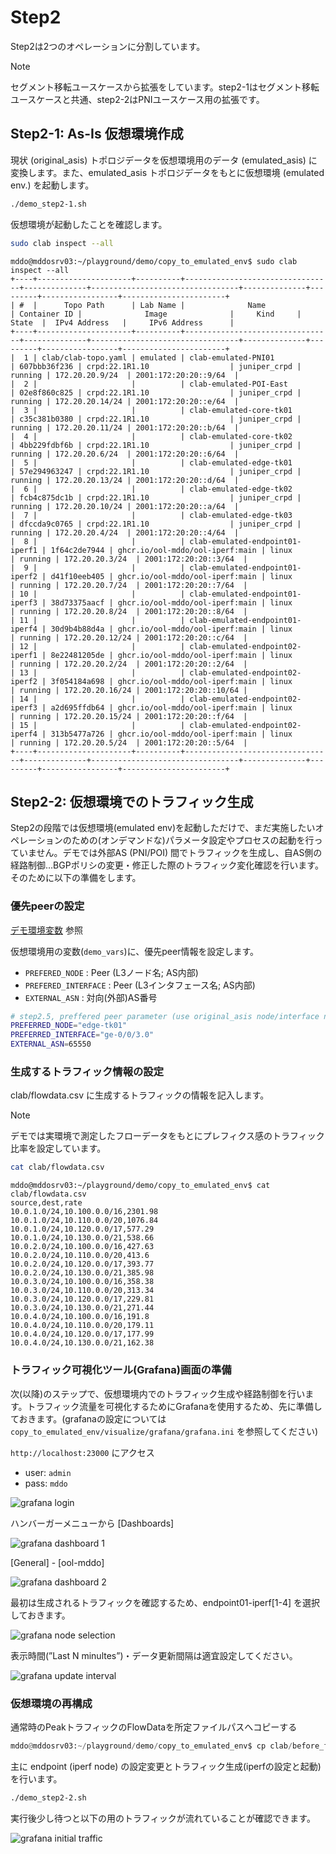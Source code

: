 # Step2
Step2は2つのオペレーションに分割しています。

> [!NOTE]
> セグメント移転ユースケースから拡張をしています。step2-1はセグメント移転ユースケースと共通、step2-2はPNIユースケース用の拡張です。

## Step2-1: **As-Is 仮想環境作成**

現状 (original_asis) トポロジデータを仮想環境用のデータ (emulated_asis) に変換します。また、emulated_asis トポロジデータをもとに仮想環境 (emulated env.) を起動します。

```bash
./demo_step2-1.sh
```

仮想環境が起動したことを確認します。

```bash
sudo clab inspect --all
```

```
mddo@mddosrv03:~/playground/demo/copy_to_emulated_env$ sudo clab inspect --all
+----+---------------------+----------+---------------------------------+--------------+---------------------------------+--------------+---------+-----------------+-----------------------+
| #  |      Topo Path      | Lab Name |              Name               | Container ID |              Image              |     Kind     |  State  |  IPv4 Address   |     IPv6 Address      |
+----+---------------------+----------+---------------------------------+--------------+---------------------------------+--------------+---------+-----------------+-----------------------+
|  1 | clab/clab-topo.yaml | emulated | clab-emulated-PNI01             | 607bbb36f236 | crpd:22.1R1.10                  | juniper_crpd | running | 172.20.20.9/24  | 2001:172:20:20::9/64  |
|  2 |                     |          | clab-emulated-POI-East          | 02e8f860c825 | crpd:22.1R1.10                  | juniper_crpd | running | 172.20.20.14/24 | 2001:172:20:20::e/64  |
|  3 |                     |          | clab-emulated-core-tk01         | c35c381b0380 | crpd:22.1R1.10                  | juniper_crpd | running | 172.20.20.11/24 | 2001:172:20:20::b/64  |
|  4 |                     |          | clab-emulated-core-tk02         | 4bb229fdbf6b | crpd:22.1R1.10                  | juniper_crpd | running | 172.20.20.6/24  | 2001:172:20:20::6/64  |
|  5 |                     |          | clab-emulated-edge-tk01         | 57e294963247 | crpd:22.1R1.10                  | juniper_crpd | running | 172.20.20.13/24 | 2001:172:20:20::d/64  |
|  6 |                     |          | clab-emulated-edge-tk02         | fcb4c875dc1b | crpd:22.1R1.10                  | juniper_crpd | running | 172.20.20.10/24 | 2001:172:20:20::a/64  |
|  7 |                     |          | clab-emulated-edge-tk03         | dfccda9c0765 | crpd:22.1R1.10                  | juniper_crpd | running | 172.20.20.4/24  | 2001:172:20:20::4/64  |
|  8 |                     |          | clab-emulated-endpoint01-iperf1 | 1f64c2de7944 | ghcr.io/ool-mddo/ool-iperf:main | linux        | running | 172.20.20.3/24  | 2001:172:20:20::3/64  |
|  9 |                     |          | clab-emulated-endpoint01-iperf2 | d41f10eeb405 | ghcr.io/ool-mddo/ool-iperf:main | linux        | running | 172.20.20.7/24  | 2001:172:20:20::7/64  |
| 10 |                     |          | clab-emulated-endpoint01-iperf3 | 38d73375aacf | ghcr.io/ool-mddo/ool-iperf:main | linux        | running | 172.20.20.8/24  | 2001:172:20:20::8/64  |
| 11 |                     |          | clab-emulated-endpoint01-iperf4 | 30d9b4b88d4a | ghcr.io/ool-mddo/ool-iperf:main | linux        | running | 172.20.20.12/24 | 2001:172:20:20::c/64  |
| 12 |                     |          | clab-emulated-endpoint02-iperf1 | 8e22481205de | ghcr.io/ool-mddo/ool-iperf:main | linux        | running | 172.20.20.2/24  | 2001:172:20:20::2/64  |
| 13 |                     |          | clab-emulated-endpoint02-iperf2 | 3f054184a698 | ghcr.io/ool-mddo/ool-iperf:main | linux        | running | 172.20.20.16/24 | 2001:172:20:20::10/64 |
| 14 |                     |          | clab-emulated-endpoint02-iperf3 | a2d695ffdb64 | ghcr.io/ool-mddo/ool-iperf:main | linux        | running | 172.20.20.15/24 | 2001:172:20:20::f/64  |
| 15 |                     |          | clab-emulated-endpoint02-iperf4 | 313b5477a726 | ghcr.io/ool-mddo/ool-iperf:main | linux        | running | 172.20.20.5/24  | 2001:172:20:20::5/64  |
+----+---------------------+----------+---------------------------------+--------------+---------------------------------+--------------+---------+-----------------+-----------------------+
```

## Step2-2: 仮想環境でのトラフィック生成

Step2の段階では仮想環境(emulated env)を起動しただけで、まだ実施したいオペレーションのための(オンデマンドな)パラメータ設定やプロセスの起動を行っていません。デモでは外部AS (PNI/POI) 間でトラフィックを生成し、自AS側の経路制御…BGPポリシの変更・修正した際のトラフィック変化確認を行います。そのために以下の準備をします。

### 優先peerの設定

[デモ環境変数](https://www.notion.so/ec6f52c53adc446f827aea81ce610791?pvs=21) 参照

仮想環境用の変数(`demo_vars`)に、優先peer情報を設定します。

- `PREFERED_NODE` : Peer (L3ノード名; AS内部)
- `PREFERED_INTERFACE` : Peer (L3インタフェース名; AS内部)
- `EXTERNAL_ASN` : 対向(外部)AS番号

```bash
# step2.5, preffered peer parameter (use original_asis node/interface name)
PREFERRED_NODE="edge-tk01"
PREFERRED_INTERFACE="ge-0/0/3.0"
EXTERNAL_ASN=65550
```

### 生成するトラフィック情報の設定

clab/flowdata.csv に生成するトラフィックの情報を記入します。

> [!NOTE]
> デモでは実環境で測定したフローデータをもとにプレフィクス感のトラフィック比率を設定しています。

```bash
cat clab/flowdata.csv
```

```
mddo@mddosrv03:~/playground/demo/copy_to_emulated_env$ cat clab/flowdata.csv
source,dest,rate
10.0.1.0/24,10.100.0.0/16,2301.98
10.0.1.0/24,10.110.0.0/20,1076.84
10.0.1.0/24,10.120.0.0/17,577.29
10.0.1.0/24,10.130.0.0/21,538.66
10.0.2.0/24,10.100.0.0/16,427.63
10.0.2.0/24,10.110.0.0/20,413.6
10.0.2.0/24,10.120.0.0/17,393.77
10.0.2.0/24,10.130.0.0/21,385.98
10.0.3.0/24,10.100.0.0/16,358.38
10.0.3.0/24,10.110.0.0/20,313.34
10.0.3.0/24,10.120.0.0/17,229.81
10.0.3.0/24,10.130.0.0/21,271.44
10.0.4.0/24,10.100.0.0/16,191.8
10.0.4.0/24,10.110.0.0/20,179.11
10.0.4.0/24,10.120.0.0/17,177.99
10.0.4.0/24,10.130.0.0/21,162.38
```

### トラフィック可視化ツール(Grafana)画面の準備

次(以降)のステップで、仮想環境内でのトラフィック生成や経路制御を行います。トラフィック流量を可視化するためにGrafanaを使用するため、先に準備しておきます。(grafanaの設定については `copy_to_emulated_env/visualize/grafana/grafana.ini` を参照してください)

`http://localhost:23000` にアクセス

- user: `admin`
- pass: `mddo`

![grafana login](../fig/grafana_login.png)

ハンバーガーメニューから [Dashboards]

![grafana dashboard 1](../fig/grafana_dashboard1.png)

[General] - [ool-mddo]

![grafana dashboard 2](../fig/grafana_dashboard2.png)

最初は生成されるトラフィックを確認するため、endpoint01-iperf[1-4] を選択しておきます。

![grafana node selection](../fig/grafana_select_node.png)

表示時間(”Last N minultes”)・データ更新間隔は適宜設定してください。

![grafana update interval](../fig/grafana_interval.png)

### 仮想環境の再構成

通常時のPeakトラフィックのFlowDataを所定ファイルパスへコピーする

```python
mddo@mddosrv03:~/playground/demo/copy_to_emulated_env$ cp clab/before_flowdata.csv clab/flowdata.csv
```

主に endpoint (iperf node) の設定変更とトラフィック生成(iperfの設定と起動)を行います。

```bash
./demo_step2-2.sh
```

実行後少し待つと以下の用のトラフィックが流れていることが確認できます。

![grafana initial traffic](../fig/grafana_initial_traffic.png)
